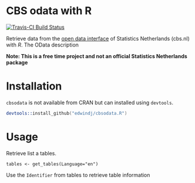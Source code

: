 # CBS odata with R

[![Travis-CI Build Status](https://travis-ci.org/edwindj/cbsodata.R.png?branch=master)](https://travis-ci.org/edwindj/cbsodata.R)

Retrieve data from the [open data interface](http://www.cbs.nl/nl-NL/menu/cijfers/statline/open-data/default.htm) of Statistics Netherlands (cbs.nl) with *R*.
The OData description 

__Note: This is a free time project and not an official Statistics Netherlands package__

# Installation

`cbsodata` is not available from CRAN but can installed using `devtools`.

```S
devtools::install_github("edwindj/cbsodata.R")
```

# Usage

Retrieve list a tables.
```
tables <- get_tables(Language="en")
```

Use the `Identifier` from tables to retrieve table information

```

```


